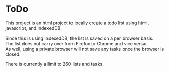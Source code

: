 # ToDo
This project is an html project to locally create a todo list using html, javascript, and IndexedDB.

Since this is using IndexedDB, the list is saved on a per browser basis.  
The list does not carry over from Firefox to Chrome and vice versa.  
As well, using a private browser will not save any tasks once the browser is closed.

There is currently a limit to 260 lists and tasks.
